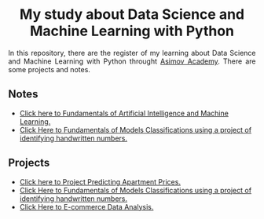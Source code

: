 <h1 style="text-align: center;">My study about Data Science and Machine Learning with Python</h1>

<p style="text-align: justify;">
In this repository, there are the register of my learning about Data Science and Machine Learning with Python throught <a href="https://asimov.academy/">Asimov Academy</a>. There are some projects and notes.
</p>


<h2>Notes</h2>
<ul>
    <li><a href='https://github.com/JeffersonLobato/Studing-Data-Science-and-Machine-Learning/blob/main/fundamentals_AI_and_ML.ipynb'>Click here to Fundamentals of Artificial Intelligence and Machine Learning.</a></li>
    <li><a href='https://github.com/JeffersonLobato/Studing-Data-Science-and-Machine-Learning/blob/main/Identifying%20handwritten%20numbers.ipynb'>Click Here to Fundamentals of Models Classifications using a project of identifying handwritten numbers.</a></li>
</ul>

<h2>Projects</h2>

<ul>
    <li><a href="https://github.com/JeffersonLobato/Studing-Data-Science-and-Machine-Learning/blob/main/predicting_apartment_prices.ipynb">Click here to Project Predicting Apartment Prices.</a></li>
    <li><a href='https://github.com/JeffersonLobato/Studing-Data-Science-and-Machine-Learning/blob/main/Identifying%20handwritten%20numbers.ipynb'>Click Here to Fundamentals of Models Classifications using a project of identifying handwritten numbers.</a></li>
    <li><a href='https://github.com/JeffersonLobato/E-commerce-Data-Analysis'>Click Here to E-commerce Data Analysis.</a></li>
</ul>